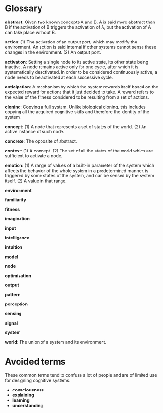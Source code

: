 Glossary
==

**abstract**: Given two known concepts A and B, A is said more abstract
            than B if the activation of B triggers the activation of A,
            but the activation of A can take place without B.

**action**: (1) The activation of an output port, which may modify
        the environment. An action is said internal if other systems
        cannot sense these changes in the environment. (2) An output port.

**activation**: Setting a single node to its active state, its other state
              being inactive. A node remains active only for one
              cycle, after which it is systematically deactivated. In
              order to be considered continuously active, a node needs
              to be activated at each successive cycle.

**anticipation**: A mechanism by which the system rewards itself based
                on the expected reward for actions that it just
                decided to take. A reward refers to the value of the
                fitness considered to be resulting from a set of actions.

**cloning**: Copying a full system. Unlike biological cloning, this
           includes copying all the acquired cognitive skills and
           therefore the identity of the system.

**concept**: (1) A node that represents a set of states of the
             world. (2) An active instance of such node.

**concrete**: The opposite of abstract.

**context**: (1) A concept. (2) The set of all the states of the world
             which are sufficient to activate a node.

**emotion**: (1) A range of values of a built-in parameter
             of the system which affects the behavior of the whole
             system in a predetermined manner, is triggered by some
             states of the system, and can be sensed by the system
             itself. (2) A value in that range.

**environment**

**familiarity**

**fitness**

**imagination**

**input**

**intelligence**

**intuition**

**model**

**node**

**optimization**

**output**

**pattern**

**perception**

**sensing**

**signal**

**system**

**world**: The union of a system and its environment.

Avoided terms
==

These common terms tend to confuse a lot of people and are of limited
use for designing cognitive systems.

* **consciousness**
* **explaining**
* **learning**
* **understanding**

